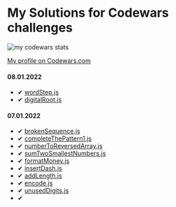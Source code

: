 # My Solutions for Codewars challenges 

![my codewars stats](https://www.codewars.com/users/adamsokolski/badges/large)

[My profile on Codewars.com](https://www.codewars.com/users/adamsokolski)


#### 08.01.2022

- ✔ [wordStep.js](./JavaScript/wordStep.js)
- ✔ [digitalRoot.js](./JavaScript/digitalRoot.js)




#### 07.01.2022

- ✔ [brokenSequence.js](./JavaScript/brokenSequence.js)
- ✔ [completeThePattern1.js](./JavaScript/completeThePattern1.js)
- ✔ [numberToReversedArray.js](./JavaScript/numberToReversedArray.js)
- ✔ [sumTwoSmallestNumbers.js](./JavaScript/sumTwoSmallestNumbers.js)
- ✔ [formatMoney.js](./JavaScript/formatMoney.js)
- ✔ [insertDash.js](./JavaScript/insertDash.js)
- ✔ [addLength.js](./JavaScript/addLength.js)
- ✔ [encode.js](./JavaScript/encode.js)
- ✔ [unusedDigits.js](./JavaScript/unusedDigits.js)
- ✔ []()